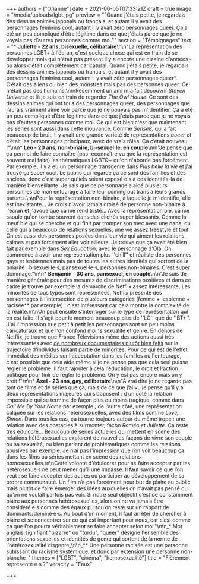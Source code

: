 +++
authors = ["Orianne"]
date = 2021-06-05T07:33:21Z
draft = true
image = "/media/uploads/lgbt.jpg"
preview = "\"Quand j'étais petite, je regardais des dessins animés japonais ou français, et autant il y avait des personnages féminins cool, autant il y avait zéro personnages queer. Ça a été un peu compliqué d’être légitime dans ce que j'étais parce que je ne voyais pas d’autres personnes comme moi.\""
section = "Témoignages"
text = "* **Juliette - 22 ans, bisexuelle, célibataire**\n\n\"La représentation des personnes LGBT+ à l'écran, c'est quelque chose qui est en train de se développer mais qui n'était pas présent il y a encore une dizaine d'années - ou alors c'était complètement caricatural. Quand j'étais petite, je regardais des dessins animés japonais ou français, et autant il y avait des personnages féminins cool, autant il y avait zéro personnages queer*. C’était des aliens ou bien des monstres mais pas des personnes queer. Ce n'était pas des humains.\n\nRécemment un ami m'a fait découvrir _Steven Universe_ et là je suis en train de regarder _The Owl House_. Ce sont des dessins animés qui ont tous des personnages queer, des personnages que j’aurais vraiment aimé voir parce que je ne pouvais pas m'identifier. Ça a été un peu compliqué d’être légitime dans ce que j'étais parce que je ne voyais pas d’autres personnes comme moi. Ce qui est bien c'est que maintenant les séries sont aussi dans cette mouvance. Comme _Sense8,_ qui a fait beaucoup de bruit. Il y avait une grande variété de représentations _queer_ et c’était les personnages principaux, avec de vrais rôles. Ça c’était nouveau !\"\n\n* **Léo - 20 ans, non-binaire, bi-sexuel·le, en couple**\n\n\"Je pense que ça permet de faire connaître (pas reconnaître vu que la représentation est souvent mal faite) les thématiques LGBTQ+ qu'on n'aborde pas forcément. Par exemple, il y a eu un personnage transgenre dans _Plus belle la vie_ et j'ai trouvé ça super cool. Le public qui regarde ça ce sont des familles et des anciens, donc c'est super qu'iels soient exposé·e·s à ces identités-là de manière bienveillante. Je sais que ce personnage a aidé plusieurs personnes de mon entourage à faire leur coming out trans à leurs grands parents.\n\nPour la représentation non-binaire, à laquelle je m'identifie, elle est inexistante... Je crois n'avoir jamais croisé de personne non-binaire à l'écran et j'avoue que ça me rend triste... Avec la représentation bie, ça me saoule qu'on tombe souvent dans des clichés super blessants. Comme la meuf bie qui se cherche et qui finit par tromper son mec avec une nana, ou celle qui a beaucoup de relations sexuelles, une vie assez freestyle et tout. On est aussi des personnes posées dans leur vie qui aiment les relations calmes et pas forcément aller voir ailleurs. Je trouve que ça avait été bien fait par exemple dans _Sex Education_, avec le personnage d'Ola. On commence à avoir une représentation plus ''chill'' et réaliste des personnes gays et lesbiennes mais pas de toutes les autres identités qui sortent de la binarité : bisexuel·le·s, pansexuel·le·s, personnes non-binaires. C'est super dommage.\"\n\n* **Benjamin - 30 ans, pansexuel, en couple**\n\n\"Je suis de manière générale pour des mesures de discriminations positives et dans ce cadre je trouve par exemple la démarche de Netflix assez intéressante. Les minorités de tous types sont représentées, Netflix présente des personnages à l'intersection de plusieurs catégories (femme + lesbienne + racisée** par exemple) : c'est intéressant car cela montre la complexité de la réalité.\n\nOn peut ensuite s'interroger sur le type de représentation qui en est faite. Il s'agit pour le moment beaucoup plus de ''LG'' que de ''BT+''. J'ai l'impression que petit à petit les personnages sont un peu moins caricaturaux et que l'on confond moins sexualité et genre. En dehors de Netflix, je trouve que France Télévisions mène des actions aussi très intéressantes avec [de nombreux documentaires plutôt bien faits](https://www.france.tv/slash/) sur la trajectoire d'individus faisant partie de minorités. Pour ce qui est de l'effet immédiat des médias sur l'acceptation dans les familles ou l'entourage, c'est possible que cela aide même si je ne pense pas que cela seul puisse régler le problème. Il faut rajouter à cela l'éducation, le droit et l'action politique pour finir de régler le problème. On y est pas encore mais on y croit !\"\n\n* **Axel - 23 ans, gay, célibataire**\n\n\"À vrai dire je ne regarde pas tant de films et de séries que ça, mais de ce que j’ai vu je pense qu’il y a deux représentations majeures qui s’opposent : d’un côté la relation impossible qui se termine de façon plus ou moins tragique, comme dans _Call Me By Your Name_ par exemple ; de l’autre côté, une représentation calquée sur les relations hétérosexuelles, avec des films comme _Love, Simon._ Dans tous les cas, ça tourne toujours autour du même trope : une relation avec des obstacles à surmonter, façon _Roméo et Juliette_. Ça reste très édulcoré… Beaucoup de séries actuelles qui mettent en scène des relations hétérosexuelles explorent de nouvelles façons de vivre son couple ou sa sexualité, ou bien parlent de problématiques comme les relations abusives par exemple. Je n’ai pas l’impression que l’on voit beaucoup ça dans les films ou séries mettant en scène des relations homosexuelles.\n\nCette volonté d'édulcorer pour se faire accepter par les hétérosexuels ne peut mener qu’à une impasse. Il faut savoir ce que l’on veut : se faire accepter des autres ou participer au développement de sa propre communauté. Un film n’a pas forcément pour but de plaire au public mais plutôt de faire émerger des idées auxquelles on n’avait pas pensé ou qu’on ne voulait parfois pas voir. Si notre seul objectif c’est de constamment plaire aux personnes hétérosexuelles, alors on ne va jamais être considéré·e·s comme des égaux puisqu’on reste sur un rapport de dominants/dominé·e·s. Au bout d’un moment, il faut arrêter de chercher à plaire et se concentrer sur ce qui est important pour nous, car c’est comme ça que l’on pourra véritablement se faire accepter selon moi.\"\n\n_* Mot anglais signifiant \"bizarre\" ou \"tordu\",  \"queer\" désigne l'ensemble des orientations sexuelles et identités de genre qui sortent de la norme de l'hétérosexualité cisgenre_\n\n_** Une personne racisée est une personne subissant du racisme systémique, et donc par extension une personne non-blanche_"
themes = ["LGBT", "cinéma", "homosexualité"]
title = "Fièrement représenté·e·s ?"
veracity = "Faux"

+++
